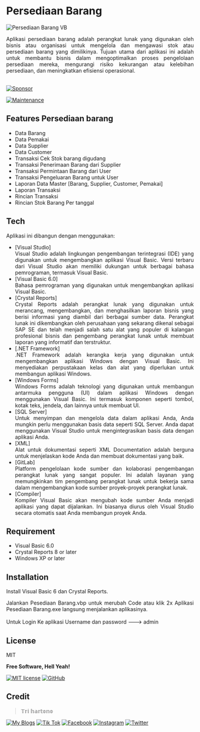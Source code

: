 # Persediaan Barang
![Persediaan Barang VB](https://github.com/novri3h/php-e-kasir/assets/25641359/d2559563-df4d-42ea-a249-8a34d6c2c647)

<div align="justify">Aplikasi persediaan barang adalah perangkat lunak yang digunakan oleh bisnis atau organisasi untuk mengelola dan mengawasi stok atau persediaan barang yang dimilikinya. Tujuan utama dari aplikasi ini adalah untuk membantu bisnis dalam mengoptimalkan proses pengelolaan persediaan mereka, mengurangi risiko kekurangan atau kelebihan persediaan, dan meningkatkan efisiensi operasional.</div>
<br>

[![Sponsor](https://img.shields.io/badge/sponsor-30363D?style=for-the-badge&logo=GitHub-Sponsors&logoColor=#white)](https://trakteer.id/nadhif_studio)

[![Maintenance](https://img.shields.io/badge/Maintained%3F-yes-green.svg)](https://github.com/novri3h/VB-ProgramLaundry/graphs/commit-activity)

## Features Persediaan barang

- Data Barang
- Data Pemakai
- Data Supplier
- Data Customer
- Transaksi Cek Stok barang digudang
- Transaksi Penerimaan Barang dari Supplier
- Transaksi Permintaan Barang dari User
- Transaksi Pengeluaran Barang untuk User
- Laporan Data Master [Barang, Supplier, Customer, Pemakai]
- Laporan Transaksi
- Rincian Transaksi
- Rincian Stok Barang Per tanggal
## Tech

Aplikasi ini dibangun dengan menggunakan:

- [Visual Studio]<div align="justify">Visual Studio adalah lingkungan pengembangan terintegrasi (IDE) yang digunakan untuk mengembangkan 
  aplikasi Visual Basic. Versi terbaru dari Visual Studio akan memiliki dukungan untuk berbagai bahasa pemrograman, termasuk Visual Basic.</div>
- [Visual Basic 6.0]<div align="justify">Bahasa pemrograman yang digunakan untuk mengembangkan aplikasi Visual Basic.</div>
- [Crystal Reports]<div align="justify">Crystal Reports adalah perangkat lunak yang digunakan untuk merancang, mengembangkan, dan menghasilkan laporan bisnis yang 
  berisi informasi yang diambil dari berbagai sumber data. Perangkat lunak ini dikembangkan oleh perusahaan yang sekarang dikenal sebagai SAP SE dan telah menjadi 
  salah satu alat yang populer di kalangan profesional bisnis dan pengembang perangkat lunak untuk membuat laporan yang informatif dan terstruktur.</div>
- [.NET Framework]<div align="justify">.NET Framework adalah kerangka kerja yang digunakan untuk mengembangkan aplikasi 
  Windows dengan Visual Basic. Ini menyediakan perpustakaan kelas dan alat yang diperlukan untuk membangun aplikasi Windows.</div>
- [Windows Forms]<div align="justify">Windows Forms adalah teknologi yang digunakan untuk membangun antarmuka pengguna (UI) dalam aplikasi Windows dengan menggunakan 
  Visual Basic. Ini termasuk komponen seperti tombol, kotak teks, jendela, dan lainnya untuk membuat UI.</div>
- [SQL Server]<div align="justify">Untuk menyimpan dan mengelola data dalam aplikasi Anda, Anda mungkin perlu menggunakan basis data seperti SQL Server. Anda dapat 
  menggunakan Visual Studio untuk mengintegrasikan basis data dengan aplikasi Anda.</div>
- [XML]<div align="justify">Alat untuk dokumentasi seperti XML Documentation adalah berguna untuk menjelaskan kode Anda dan membuat dokumentasi yang baik.</div>
- [GitLab]<div align="justify">Platform pengelolaan kode sumber dan kolaborasi pengembangan perangkat lunak yang sangat populer. Ini adalah layanan yang memungkinkan 
  tim pengembang perangkat lunak untuk bekerja sama dalam mengembangkan kode sumber proyek-proyek perangkat lunak.</div>
- [Compiler]<div align="justify">Kompiler Visual Basic akan mengubah kode sumber Anda menjadi aplikasi yang dapat dijalankan. Ini biasanya diurus oleh Visual Studio 
  secara otomatis saat Anda membangun proyek Anda.</div>

## Requirement

- Visual Basic 6.0
- Crystal Reports 8 or later
- Windows XP or later

## Installation

Install Visual Basic 6 dan Crystal Reports.

<div align="justify">Jalankan Pesediaan Barang.vbp untuk merubah Code atau klik 2x Aplikasi Pesediaan Barang.exe langsung menjalankan aplikasinya.</div>
<br>
Untuk Login Ke aplikasi Username dan password ---> admin
<br>

## License

MIT

**Free Software, Hell Yeah!**

[//]: # (These are reference links used in the body of this note and get stripped out when the markdown processor does its job. There is no need to format nicely because it shouldn't be seen. Thanks SO - http://stackoverflow.com/questions/4823468/store-comments-in-markdown-syntax)

   [dill]: <https://github.com/joemccann/dillinger>
   [git-repo-url]: <https://github.com/joemccann/dillinger.git>
   [john gruber]: <http://daringfireball.net>
   [df1]: <http://daringfireball.net/projects/markdown/>
   [markdown-it]: <https://github.com/markdown-it/markdown-it>
   [Ace Editor]: <http://ace.ajax.org>
   [node.js]: <http://nodejs.org>
   [Twitter Bootstrap]: <http://twitter.github.com/bootstrap/>
   [jQuery]: <http://jquery.com>
   [@tjholowaychuk]: <http://twitter.com/tjholowaychuk>
   [express]: <http://expressjs.com>
   [AngularJS]: <http://angularjs.org>
   [Gulp]: <http://gulpjs.com>

   [PlDb]: <https://github.com/joemccann/dillinger/tree/master/plugins/dropbox/README.md>
   [PlGh]: <https://github.com/joemccann/dillinger/tree/master/plugins/github/README.md>
   [PlGd]: <https://github.com/joemccann/dillinger/tree/master/plugins/googledrive/README.md>
   [PlOd]: <https://github.com/joemccann/dillinger/tree/master/plugins/onedrive/README.md>
   [PlMe]: <https://github.com/joemccann/dillinger/tree/master/plugins/medium/README.md>
   [PlGa]: <https://github.com/RahulHP/dillinger/blob/master/plugins/googleanalytics/README.md>

   [![MIT license](https://img.shields.io/badge/License-MIT-blue.svg)](https://lbesson.mit-license.org/) [![GitHub](https://badgen.net/badge/icon/github?icon=github&label)](https://github.com)

## Credit
> 𝕋𝕣𝕚 𝕙𝕒𝕣𝕥𝕠𝕟𝕠


[![My Blogs](https://img.shields.io/badge/Blogger-FF5722?style=for-the-badge&logo=blogger&logoColor=white)](https://bit.ly/M-UMKM) [![Tik Tok](https://img.shields.io/badge/TikTok-000000?style=for-the-badge&logo=tiktok&logoColor=white)](https://www.tiktok.com/@nadhif.studio) [![Facebook](https://img.shields.io/badge/Facebook-1877F2?style=for-the-badge&logo=facebook&logoColor=white)](https://www.facebook.com/semut.nunggings/) [![Instagram](https://img.shields.io/badge/Instagram-E4405F?style=for-the-badge&logo=instagram&logoColor=white)](https://www.instagram.com/nadhif.studio/) [![Twitter](https://img.shields.io/badge/Twitter-1DA1F2?style=for-the-badge&logo=twitter&logoColor=white)](https://www.twitter.com/@ThE_dUduLs/)


